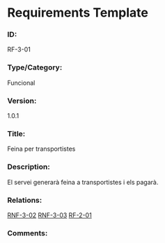 # Requirements Template

### ID:
RF-3-01

### Type/Category:
Funcional

### Version:
1.0.1

### Title:
Feina per transportistes

### Description:
El servei generarà feina a transportistes i els pagarà. 

### Relations:
[RNF-3-02](./RNF-3-02.md)
[RNF-3-03](./RNF-3-03.md)
[RF-2-01](../botiguers/RF-2-01.md)

### Comments:

